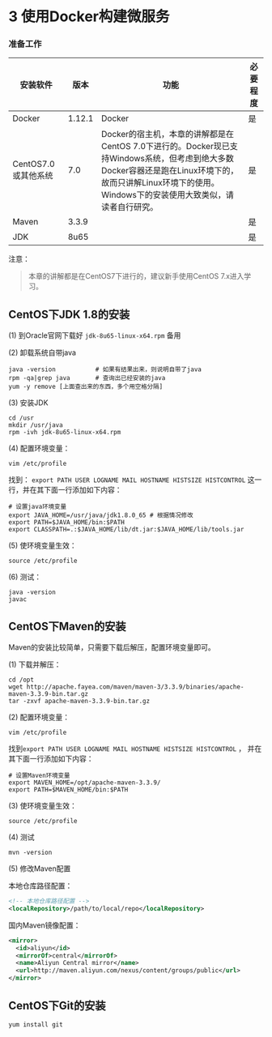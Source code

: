 # 3 使用Docker构建微服务



### 准备工作

| 安装软件           | 版本     | 功能                                       | 必要程度 |
| -------------- | ------ | ---------------------------------------- | ---- |
| Docker         | 1.12.1 | Docker                                   | 是    |
| CentOS7.0或其他系统 | 7.0    | Docker的宿主机，本章的讲解都是在CentOS 7.0下进行的。Docker现已支持Windows系统，但考虑到绝大多数Docker容器还是跑在Linux环境下的，故而只讲解Linux环境下的使用。Windows下的安装使用大致类似，请读者自行研究。 | 是    |
| Maven          | 3.3.9  |                                          | 是    |
| JDK            | 8u65   |                                          | 是    |



注意：

>  本章的讲解都是在CentOS7下进行的，建议新手使用CentOS 7.x进入学习。



## CentOS下JDK 1.8的安装

(1) 到Oracle官网下载好 `jdk-8u65-linux-x64.rpm` 备用

(2) 卸载系统自带java

```shell
java -version           # 如果有结果出来，则说明自带了java
rpm -qa|grep java       # 查询出已经安装的java
yum -y remove [上面查出来的东西，多个用空格分隔]
```
(3) 安装JDK

```shell
cd /usr
mkdir /usr/java
rpm -ivh jdk-8u65-linux-x64.rpm
```
(4) 配置环境变量：

```shell
vim /etc/profile
```

找到： `export PATH USER LOGNAME MAIL HOSTNAME HISTSIZE HISTCONTROL` 这一行，并在其下面一行添加如下内容：

```shell
# 设置java环境变量
export JAVA_HOME=/usr/java/jdk1.8.0_65 # 根据情况修改
export PATH=$JAVA_HOME/bin:$PATH
export CLASSPATH=.:$JAVA_HOME/lib/dt.jar:$JAVA_HOME/lib/tools.jar
```
(5) 使环境变量生效：

```shell
source /etc/profile
```
(6) 测试：

```shell
java -version
javac
```


## CentOS下Maven的安装

Maven的安装比较简单，只需要下载后解压，配置环境变量即可。

(1) 下载并解压：

```shell
cd /opt
wget http://apache.fayea.com/maven/maven-3/3.3.9/binaries/apache-maven-3.3.9-bin.tar.gz
tar -zxvf apache-maven-3.3.9-bin.tar.gz
```
(2) 配置环境变量：

```shell
vim /etc/profile
```

找到`export PATH USER LOGNAME MAIL HOSTNAME HISTSIZE HISTCONTROL` ， 并在其下面一行添加如下内容：

```shell
# 设置Maven环境变量
export MAVEN_HOME=/opt/apache-maven-3.3.9/
export PATH=$MAVEN_HOME/bin:$PATH
```
(3) 使环境变量生效：

```shell
source /etc/profile
```
(4) 测试

```shell
mvn -version
```
(5) 修改Maven配置

本地仓库路径配置：

```xml
<!-- 本地仓库路径配置 -->
<localRepository>/path/to/local/repo</localRepository>
```

 国内Maven镜像配置：

```xml
<mirror>
  <id>aliyun</id>
  <mirrorOf>central</mirrorOf>
  <name>Aliyun Central mirror</name>
  <url>http://maven.aliyun.com/nexus/content/groups/public</url>
</mirror>
```


## CentOS下Git的安装

```shell
yum install git
```

